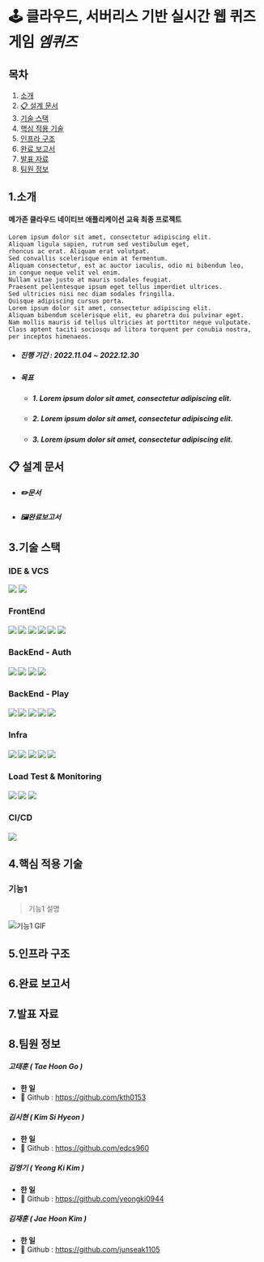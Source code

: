 # 🕹 클라우드, 서버리스 기반 실시간 웹 퀴즈 게임 *엠퀴즈*

## 목차
1. [소개](#1소개)
2. [📋 설계 문서](#-설계-문서)
3. [기술 스택](#3기술-스택)
4. [핵심 적용 기술](#4핵심-적용-기술)
5. [인프라 구조](#5인프라-구조)
6. [완료 보고서](#6완료-보고서)
7. [발표 자료](7발표-자료)
8. [팀원 정보](#8팀원-정보)

## 1.소개

#### 메가존 클라우드 네이티브 애플리케이션 교육 최종 프로젝트
```text
Lorem ipsum dolor sit amet, consectetur adipiscing elit.
Aliquam ligula sapien, rutrum sed vestibulum eget, 
rhoncus ac erat. Aliquam erat volutpat. 
Sed convallis scelerisque enim at fermentum. 
Aliquam consectetur, est ac auctor iaculis, odio mi bibendum leo, 
in congue neque velit vel enim. 
Nullam vitae justo at mauris sodales feugiat. 
Praesent pellentesque ipsum eget tellus imperdiet ultrices. 
Sed ultricies nisi nec diam sodales fringilla. 
Quisque adipiscing cursus porta. 
Lorem ipsum dolor sit amet, consectetur adipiscing elit. 
Aliquam bibendum scelerisque elit, eu pharetra dui pulvinar eget. 
Nam mollis mauris id tellus ultricies at porttitor neque vulputate. 
Class aptent taciti sociosqu ad litora torquent per conubia nostra, per inceptos himenaeos.
```

- ##### 진행 기간 : 2022.11.04 ~ 2022.12.30

- ##### 목표

  - ##### 1. Lorem ipsum dolor sit amet, consectetur adipiscing elit.
  - ##### 2. Lorem ipsum dolor sit amet, consectetur adipiscing elit.
  - ##### 3. Lorem ipsum dolor sit amet, consectetur adipiscing elit.


## 📋 설계 문서 


- ##### ✏️문서

- ##### 🖼완료보고서


## 3.기술 스택

### IDE & VCS
<img src="https://img.shields.io/badge/IntelliJ IDEA-000000?style=for-the-badge&logo=IntelliJ IDEA&logoColor=white"> 
<img src="https://img.shields.io/badge/Github-181717?style=for-the-badge&logo=Github&logoColor=white"> 




### FrontEnd
#### <img src="https://img.shields.io/badge/React-61DAFB?style=for-the-badge&logo=React&logoColor=white"> <img src="https://img.shields.io/badge/Redux-764ABC?style=for-the-badge&logo=Redux&logoColor=white"> <img src="https://img.shields.io/badge/MUI-007FFF?style=for-the-badge&logo=MUI&logoColor=white"> <img src="https://img.shields.io/badge/Axios-5A29E4?style=for-the-badge&logo=Axios&logoColor=white"> <img src="https://img.shields.io/badge/Create React App-09D3AC?style=for-the-badge&logo=Create React App&logoColor=white"> <img src="https://img.shields.io/badge/React Router-CA4245?style=for-the-badge&logo=React Router&logoColor=white"> 





### BackEnd - Auth
#### <img src="https://img.shields.io/badge/Spring_Boot-6DB33F?style=for-the-badge&logo=SpringBoot&logoColor=white"> <img src="https://img.shields.io/badge/Spring Security-6DB33F?style=for-the-badge&logo=Spring Security&logoColor=white"> <img src="https://img.shields.io/badge/MySQL-4479A1?style=for-the-badge&logo=MySQL&logoColor=white"> <img src="https://img.shields.io/badge/Redis-DC382D?style=for-the-badge&logo=Redis&logoColor=white"> 


### BackEnd - Play
#### <img src="https://img.shields.io/badge/Spring_Boot-6DB33F?style=for-the-badge&logo=SpringBoot&logoColor=white"> <img src="https://img.shields.io/badge/RabbitMQ-FF6600?style=for-the-badge&logo=RabbitMQ&logoColor=white"> <img src="https://img.shields.io/badge/Socket.io-010101?style=for-the-badge&logo=Socket.io&logoColor=white"> <img src="https://img.shields.io/badge/Redis-DC382D?style=for-the-badge&logo=Redis&logoColor=white"> <img src="https://img.shields.io/badge/AWS DynamoDB-4053D6?style=for-the-badge&logo=Amazon DynamoDB&logoColor=white"> 

### Infra
#### <img src="https://img.shields.io/badge/AWS ECS-FF9900?style=for-the-badge&logo=Amazon ECS&logoColor=white"> <img src="https://img.shields.io/badge/AWS EC2-FF9900?style=for-the-badge&logo=Amazon EC2&logoColor=white"> <img src="https://img.shields.io/badge/Docker-2496ED?style=for-the-badge&logo=Docker&logoColor=white"> <img src="https://img.shields.io/badge/Amazon API Gateway-FF4F8B?style=for-the-badge&logo=Amazon API Gateway&logoColor=white"> <img src="https://img.shields.io/badge/AWS Lambda-FF9900?style=for-the-badge&logo=AWS Lambda&logoColor=white">

### Load Test & Monitoring
#### <img src="https://img.shields.io/badge/Locust-6DB33F?style=for-the-badge&logo=Locust&logoColor=white"> <img src="https://img.shields.io/badge/Amazon CloudWatch-FF4F8B?style=for-the-badge&logo=Amazon CloudWatch&logoColor=white"> <img src="https://img.shields.io/badge/Grafana-F46800?style=for-the-badge&logo=Grafana&logoColor=white">

### CI/CD
#### <img src="https://img.shields.io/badge/Jenkins-D24939?style=for-the-badge&logo=Jenkins&logoColor=white"> 










## 4.핵심 적용 기술 

### 기능1
> 기능1 설명

![기능1 GIF](README.assets/기능1.gif)





## 5.인프라 구조 

## 6.완료 보고서

## 7.발표 자료

## 8.팀원 정보 

##### 고태훈 ( Tae Hoon Go )

- **한 일**
- 🍒 Github : https://github.com/kth0153

##### 김시현 ( Kim Si Hyeon )

- **한 일**
- 🍓 Github : https://github.com/edcs960

##### 김영기 ( Yeong Ki Kim )

- **한 일**
- 🍐 Github : https://github.com/yeongki0944

##### 김재훈 ( Jae Hoon Kim )

- **한 일**
- 🍈 Github : https://github.com/junseak1105
